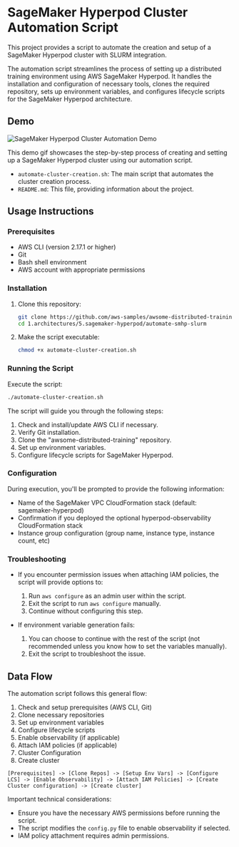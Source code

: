 # SageMaker Hyperpod Cluster Automation Script

This project provides a script to automate the creation and setup of a SageMaker Hyperpod cluster with SLURM integration.

The automation script streamlines the process of setting up a distributed training environment using AWS SageMaker Hyperpod.
It handles the installation and configuration of necessary tools, clones the required repository, sets up environment variables, and configures lifecycle scripts for the SageMaker Hyperpod architecture.

## Demo

![SageMaker Hyperpod Cluster Automation Demo](/1.architectures/5.sagemaker-hyperpod/automate-smhp-slurm/media/automate-smhp-demo.gif)

This demo gif showcases the step-by-step process of creating and setting up a SageMaker Hyperpod cluster using our automation script.

- `automate-cluster-creation.sh`: The main script that automates the cluster creation process.
- `README.md`: This file, providing information about the project.

## Usage Instructions

### Prerequisites

- AWS CLI (version 2.17.1 or higher)
- Git
- Bash shell environment
- AWS account with appropriate permissions

### Installation

1. Clone this repository:
   ```bash
   git clone https://github.com/aws-samples/awsome-distributed-training.git
   cd 1.architectures/5.sagemaker-hyperpod/automate-smhp-slurm
   ```

2. Make the script executable:
   ```bash
   chmod +x automate-cluster-creation.sh
   ```

### Running the Script

Execute the script:

```bash
./automate-cluster-creation.sh
```

The script will guide you through the following steps:

1. Check and install/update AWS CLI if necessary.
2. Verify Git installation.
3. Clone the "awsome-distributed-training" repository.
4. Set up environment variables.
5. Configure lifecycle scripts for SageMaker Hyperpod.

### Configuration

During execution, you'll be prompted to provide the following information:

- Name of the SageMaker VPC CloudFormation stack (default: sagemaker-hyperpod)
- Confirmation if you deployed the optional hyperpod-observability CloudFormation stack
- Instance group configuration (group name, instance type, instance count, etc)

### Troubleshooting

- If you encounter permission issues when attaching IAM policies, the script will provide options to:
  1. Run `aws configure` as an admin user within the script.
  2. Exit the script to run `aws configure` manually.
  3. Continue without configuring this step.

- If environment variable generation fails:
  1. You can choose to continue with the rest of the script (not recommended unless you know how to set the variables manually).
  2. Exit the script to troubleshoot the issue.

## Data Flow

The automation script follows this general flow:

1. Check and setup prerequisites (AWS CLI, Git)
2. Clone necessary repositories
3. Set up environment variables
4. Configure lifecycle scripts
5. Enable observability (if applicable)
6. Attach IAM policies (if applicable)
7. Cluster Configuration
8. Create cluster

```
[Prerequisites] -> [Clone Repos] -> [Setup Env Vars] -> [Configure LCS] -> [Enable Observability] -> [Attach IAM Policies] -> [Create Cluster configuration] -> [Create cluster]
```

Important technical considerations:
- Ensure you have the necessary AWS permissions before running the script.
- The script modifies the `config.py` file to enable observability if selected.
- IAM policy attachment requires admin permissions.
